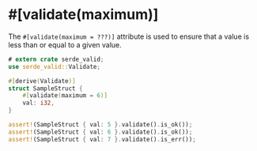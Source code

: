 # #[validate(maximum)]

The `#[validate(maximum = ???)]` attribute is used to ensure that a value is less than or equal to a given value.

```rust
# extern crate serde_valid;
use serde_valid::Validate;

#[derive(Validate)]
struct SampleStruct {
    #[validate(maximum = 6)]
    val: i32,
}

assert!(SampleStruct { val: 5 }.validate().is_ok());
assert!(SampleStruct { val: 6 }.validate().is_ok());
assert!(SampleStruct { val: 7 }.validate().is_err());
```

